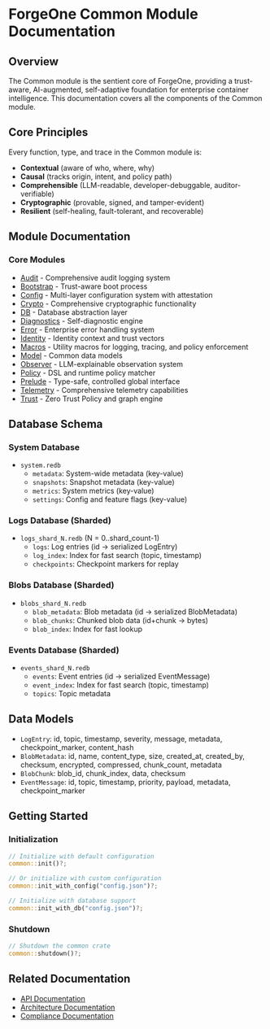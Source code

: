 # ForgeOne Common Module Documentation

## Overview
The Common module is the sentient core of ForgeOne, providing a trust-aware, AI-augmented, self-adaptive foundation for enterprise container intelligence. This documentation covers all the components of the Common module.

## Core Principles
Every function, type, and trace in the Common module is:
- **Contextual** (aware of who, where, why)
- **Causal** (tracks origin, intent, and policy path)
- **Comprehensible** (LLM-readable, developer-debuggable, auditor-verifiable)
- **Cryptographic** (provable, signed, and tamper-evident)
- **Resilient** (self-healing, fault-tolerant, and recoverable)

## Module Documentation

### Core Modules
- [Audit](./audit.md) - Comprehensive audit logging system
- [Bootstrap](./bootstrap.md) - Trust-aware boot process
- [Config](./config.md) - Multi-layer configuration system with attestation
- [Crypto](./crypto.md) - Comprehensive cryptographic functionality
- [DB](./db.md) - Database abstraction layer
- [Diagnostics](./diagnostics.md) - Self-diagnostic engine
- [Error](./error.md) - Enterprise error handling system
- [Identity](./identity.md) - Identity context and trust vectors
- [Macros](./macros.md) - Utility macros for logging, tracing, and policy enforcement
- [Model](./model.md) - Common data models
- [Observer](./observer.md) - LLM-explainable observation system
- [Policy](./policy.md) - DSL and runtime policy matcher
- [Prelude](./prelude.md) - Type-safe, controlled global interface
- [Telemetry](./telemetry.md) - Comprehensive telemetry capabilities
- [Trust](./trust.md) - Zero Trust Policy and graph engine

## Database Schema

### System Database
- `system.redb`
  - `metadata`: System-wide metadata (key-value)
  - `snapshots`: Snapshot metadata (key-value)
  - `metrics`: System metrics (key-value)
  - `settings`: Config and feature flags (key-value)

### Logs Database (Sharded)
- `logs_shard_N.redb` (N = 0..shard_count-1)
  - `logs`: Log entries (id → serialized LogEntry)
  - `log_index`: Index for fast search (topic, timestamp)
  - `checkpoints`: Checkpoint markers for replay

### Blobs Database (Sharded)
- `blobs_shard_N.redb`
  - `blob_metadata`: Blob metadata (id → serialized BlobMetadata)
  - `blob_chunks`: Chunked blob data (id+chunk → bytes)
  - `blob_index`: Index for fast lookup

### Events Database (Sharded)
- `events_shard_N.redb`
  - `events`: Event entries (id → serialized EventMessage)
  - `event_index`: Index for fast search (topic, timestamp)
  - `topics`: Topic metadata

## Data Models
- `LogEntry`: id, topic, timestamp, severity, message, metadata, checkpoint_marker, content_hash
- `BlobMetadata`: id, name, content_type, size, created_at, created_by, checksum, encrypted, compressed, chunk_count, metadata
- `BlobChunk`: blob_id, chunk_index, data, checksum
- `EventMessage`: id, topic, timestamp, priority, payload, metadata, checkpoint_marker

## Getting Started

### Initialization
```rust
// Initialize with default configuration
common::init()?;

// Or initialize with custom configuration
common::init_with_config("config.json")?;

// Initialize with database support
common::init_with_db("config.json")?;
```

### Shutdown
```rust
// Shutdown the common crate
common::shutdown()?;
```

## Related Documentation
- [API Documentation](../api/README.md)
- [Architecture Documentation](../architecture/README.md)
- [Compliance Documentation](../compliance/README.md)